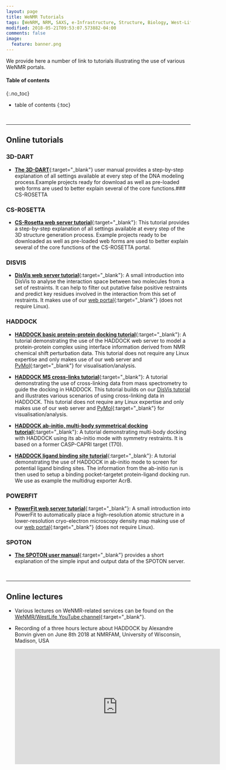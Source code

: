 ```yaml
---
layout: page
title: WeNMR Tutorials
tags: [WeNRM, NRM, SAXS, e-Infrastructure, Structure, Biology, West-Life, EU, EGI, 7framework, Grid]
modified: 2018-05-21T09:53:07.573882-04:00
comments: false
image:
  feature: banner.png
---
```


We provide here a number of link to tutorials illustrating the use of various WeNMR portals.

#### Table of contents
{:.no_toc}
* table of contents
{:toc}

<br>
<hr>

## Online tutorials

### 3D-DART

* [**The 3D-DART**](http://milou.science.uu.nl/enmr/services/3DDART/DARTusage.html){:target="_blank"} user manual provides a step-by-step explanation of all settings available at every step of the DNA modeling process.Example projects ready for download as well as pre-loaded web forms are used to better explain several of the core functions.### CS-ROSETTA


### CS-ROSETTA

* [**CS-Rosetta web server tutorial**](http://milou.science.uu.nl/enmr/services/CS-ROSETTA3/csr-tutorial.html){:target="_blank"}: This tutorial provides a step-by-step explanation of all settings available at every step of the 3D structure generation process. Example projects ready to be downloaded as well as pre-loaded web forms are used to better explain several of the core functions of the CS-ROSETTA portal.


### DISVIS

* [**DisVis web server tutorial**](http://bonvinlab.org/education/disvis-webserver/){:target="_blank"}: A small introduction into
  DisVis to analyse the interaction space between two molecules from a set of restraints. It can help to filter out putative 
  false positive restraints and predict key residues involved in the interaction from this set of restraints. 
  It makes use of our [web portal](http://milou.science.uu.nl/enmr/services/POWERFIT){:target="_blank"} (does not require Linux).


### HADDOCK

* [**HADDOCK basic protein-protein docking tutorial**](http://bonvinlab.org/education/HADDOCK-protein-protein-basic){:target="_blank"}:
  A tutorial demonstrating the use of the HADDOCK web server to model a protein-protein complex using interface information derived from NMR chemical shift perturbation data.
  This tutorial does not require any Linux expertise and only makes use of our web server and [PyMol](http://www.pymol.org){:target="_blank"} for visualisation/analysis.

* [**HADDOCK MS cross-links tutorial**](http://bonvinlab.org/education/HADDOCK-Xlinks){:target="_blank"}:
  A tutorial demonstrating the use of cross-linking data from mass spectrometry to guide the docking in HADDOCK. 
  This tutorial builds on our [DisVis tutorial](http://bonvinlab.org/education/disvis-webserver/) and illustrates various scenarios of using 
  cross-linking data in HADDOCK.
  This tutorial does not require any Linux expertise and only makes use of our web server and [PyMol](http://www.pymol.org){:target="_blank"} for visualisation/analysis.

* [**HADDOCK ab-initio, multi-body symmetrical docking tutorial**](http://bonvinlab.org/education/HADDOCK-CASP-CAPRI-T70){:target="_blank"}:
  A tutorial demonstrating multi-body docking with HADDOCK using its ab-initio mode with symmetry restraints.
  It is based on a former CASP-CAPRI target (T70).

* [**HADDOCK ligand binding site tutorial**](http://bonvinlab.org/education/HADDOCK-binding-sites){:target="_blank"}:
  A tutorial demonstrating the use of HADDOCK in ab-initio mode to screen for potential ligand binding sites. 
  The information from the ab-initio run is then used to setup a binding pocket-targetet protein-ligand docking run.
  We use as example the multidrug exporter AcrB.


### POWERFIT

* [**PowerFit web server tutorial**](http://bonvinlab.org/education/powerfit-webserver/){:target="_blank"}: A small introduction into
  PowerFit to automatically place a high-resolution atomic structure in a
  lower-resolution cryo-electron microscopy density map making use of our [web portal](http://milou.science.uu.nl/enmr/services/POWERFIT){:target="_blank"} 
  (does not require Linux).


### SPOTON

* [**The SPOTON user manual**](http://milou.science.uu.nl/cgi/services/SPOTON/spoton/help){:target="_blank"} provides a short explanation of the simple input and output data of the SPOTON server.


<br>
<hr>

## Online lectures

* Various lectures on WeNMR-related services can be found on the [WeNMR/WestLife YouTube channel](https://www.youtube.com/user/WeNMRchannel){:target="_blank"}.

* Recording of a three hours lecture about HADDOCK by Alexandre Bonvin given on June 8th 2018 at NMRFAM, University of Wisconsin, Madison, USA

  <iframe width="560" height="315" src="https://www.youtube.com/embed/kcTwts7_Wuc" frameborder="0" allow="autoplay; encrypted-media" allowfullscreen></iframe>